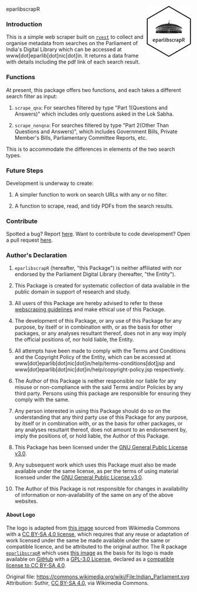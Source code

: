 eparlibscrapR <img src='man/figures/logo.png' align="right" height="139" />

### Introduction

This is a simple web scraper built on [`rvest`](https://rvest.tidyverse.org/) to collect and organise metadata from searches on the Parliament of India's Digital Library which can be accessed at www[dot]eparlib[dot]nic[dot]in. It returns a data frame with details including the pdf link of each search result.


### Functions

At present, this package offers two functions, and each takes a different search filter as input:

1. `scrape_qna`: For searches filtered by type "Part 1(Questions and Answers)" which includes only questions asked in the Lok Sabha.

2. `scrape_nonqna`: For searches filtered by type "Part 2(Other Than Questions and Answers)", which includes Government Bills, Private Member's Bills, Parliamentary Committee Reports, etc.

This is to accommodate the differences in elements of the two search types.


### Future Steps

Development is underway to create:

1. A simpler function to work on search URLs with any or no filter.

2. A function to scrape, read, and tidy PDFs from the search results.


### Contribute

Spotted a bug? Report [here](https://github.com/avkarandikar/eparlibscrapR/issues). Want to contribute to code development? Open a pull request [here](https://github.com/avkarandikar/eparlibscrapR).



### Author's Declaration

1. `eparlibscrapR` (hereafter, "this Package") is neither affiliated with nor endorsed by the Parliament Digital Library (hereafter, "the Entity").

2. This Package is created for systematic collection of data available in the public domain in support of research and study.

3. All users of this Package are hereby advised to refer to these [webscraping guidelines](https://towardsdatascience.com/ethics-in-web-scraping-b96b18136f01) and make ethical use of this Package.

4. The development of this Package, or any use of this Package for any purpose, by itself or in combination with, or as the basis for other packages, or any analyses resultant thereof, does not in any way imply the official positions of, nor hold liable, the Entity.

5. All attempts have been made to comply with the Terms and Conditions and the Copyright Policy of the Entity, which can be accessed at www[dot]eparlib[dot]nic[dot]in/help/terms-conditions[dot]jsp and www[dot]eparlib[dot]nic[dot]in/help/copyright-policy.jsp respectively.

6. The Author of this Package is neither responsible nor liable for any misuse or non-compliance with the said Terms and/or Policies by any third party. Persons using this package are responsible for ensuring they comply with the same.

7. Any person interested in using this Package should do so on the understanding that any third party use of this Package for any purpose, by itself or in combination with, or as the basis for other packages, or any analyses resultant thereof, does not amount to an endorsement by, imply the positions of, or hold liable, the Author of this Package.

8. This Package has been licensed under the [GNU General Public License v3.0](https://github.com/avkarandikar/eparlibscrapR/blob/main/LICENSE.md).

9. Any subsequent work which uses this Package must also be made available under the same license, as per the terms of using material licensed under the [GNU General Public License v3.0](https://www.gnu.org/licenses/gpl-3.0.en.html).

10. The Author of this Package is not responsible for changes in availability of information or non-availability of the same on any of the above websites.


#### About Logo

The logo is adapted from [this image](https://commons.wikimedia.org/wiki/File:Indian_Parliament.svg) sourced from Wikimedia Commons with a [CC BY-SA 4.0 license](https://creativecommons.org/licenses/by-sa/4.0/deed.en), which requires that any reuse or adaptation of work licensed under the same be made available under the same or compatible licence, and be attributed to the original author. The R package [`eparlibscrapR`](https://github.com/avkarandikar/eparlibscrapR) which uses [this image](https://commons.wikimedia.org/wiki/File:Indian_Parliament.svg) as the basis for its logo is made available on [GitHub](https://github.com/avkarandikar/eparlibscrapR) with a [GPL-3.0 License](https://www.gnu.org/licenses/gpl-3.0.html), declared as a [compatible license to CC BY-SA 4.0](https://creativecommons.org/share-your-work/licensing-considerations/compatible-licenses).

Original file: https://commons.wikimedia.org/wiki/File:Indian_Parliament.svg \
Attribution: Suthir, [CC BY-SA 4.0](https://creativecommons.org/licenses/by-sa/4.0), via Wikimedia Commons.

